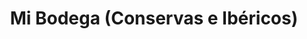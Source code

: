 ---
title: "Mi Bodega (Conservas e Ibéricos)"
url: /peal-de-becerro/mi-bodega-conservas-e-ibericos/
shop: Lebensmittel
---